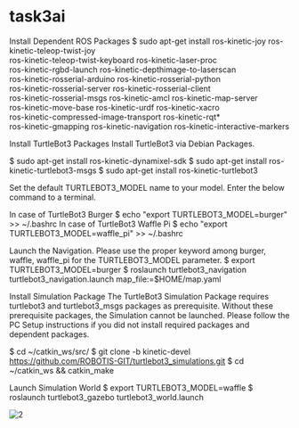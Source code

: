 # task3ai
Install Dependent ROS Packages
$ sudo apt-get install ros-kinetic-joy ros-kinetic-teleop-twist-joy \
  ros-kinetic-teleop-twist-keyboard ros-kinetic-laser-proc \
  ros-kinetic-rgbd-launch ros-kinetic-depthimage-to-laserscan \
  ros-kinetic-rosserial-arduino ros-kinetic-rosserial-python \
  ros-kinetic-rosserial-server ros-kinetic-rosserial-client \
  ros-kinetic-rosserial-msgs ros-kinetic-amcl ros-kinetic-map-server \
  ros-kinetic-move-base ros-kinetic-urdf ros-kinetic-xacro \
  ros-kinetic-compressed-image-transport ros-kinetic-rqt* \
  ros-kinetic-gmapping ros-kinetic-navigation ros-kinetic-interactive-markers
  
  
  Install TurtleBot3 Packages
Install TurtleBot3 via Debian Packages.

$ sudo apt-get install ros-kinetic-dynamixel-sdk
$ sudo apt-get install ros-kinetic-turtlebot3-msgs
$ sudo apt-get install ros-kinetic-turtlebot3


Set the default TURTLEBOT3_MODEL name to your model. Enter the below command to a terminal.

In case of TurtleBot3 Burger
$ echo "export TURTLEBOT3_MODEL=burger" >> ~/.bashrc
In case of TurtleBot3 Waffle Pi
$ echo "export TURTLEBOT3_MODEL=waffle_pi" >> ~/.bashrc

Launch the Navigation.
Please use the proper keyword among burger, waffle, waffle_pi for the TURTLEBOT3_MODEL parameter.
$ export TURTLEBOT3_MODEL=burger
$ roslaunch turtlebot3_navigation turtlebot3_navigation.launch map_file:=$HOME/map.yaml


Install Simulation Package
The TurtleBot3 Simulation Package requires turtlebot3 and turtlebot3_msgs packages as prerequisite. Without these prerequisite packages, the Simulation cannot be launched.
Please follow the PC Setup instructions if you did not install required packages and dependent packages.

$ cd ~/catkin_ws/src/
$ git clone -b kinetic-devel https://github.com/ROBOTIS-GIT/turtlebot3_simulations.git
$ cd ~/catkin_ws && catkin_make

Launch Simulation World
$ export TURTLEBOT3_MODEL=waffle
$ roslaunch turtlebot3_gazebo turtlebot3_world.launch


![2](https://github.com/thanathea/task3ai/blob/main/Screenshot%202022-08-19%20114734.png)
